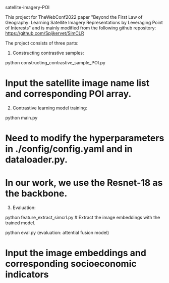 satellite-imagery-POI

This project for TheWebConf2022 paper "Beyond the First Law of Geography: Learning Satellite Imagery Representations by Leveraging Point of Interests" and is mainly modified from the following github repository:
https://github.com/Spijkervet/SimCLR

The project consists of three parts: 
1. Constructing contrastive samples:

python constructing_contrastive_sample_POI.py

# Input the satellite image name list and corresponding POI array.

2. Contrastive learning model training:

python main.py

# Need to modify the hyperparameters in ./config/config.yaml and in dataloader.py.
# In our work, we use the Resnet-18 as the backbone.

3. Evaluation:

python feature_extract_simcrl.py # Extract the image embeddings with the trained model.

python eval.py (evaluation: attential fusion model)
# Input the image embeddings and corresponding socioeconomic indicators
